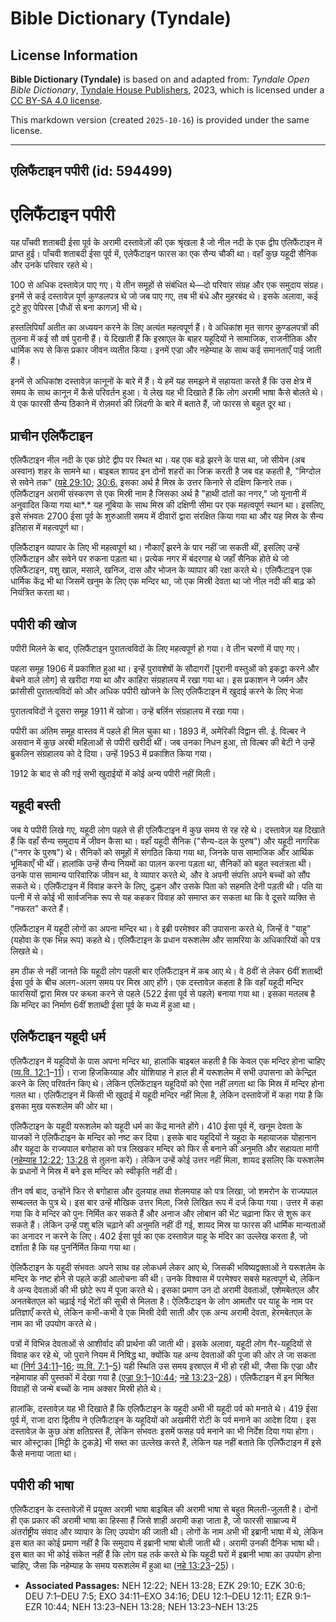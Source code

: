 # Bible Dictionary (Tyndale)

## License Information

**Bible Dictionary (Tyndale)** is based on and adapted from: _Tyndale Open Bible Dictionary_, [Tyndale House Publishers](https://tyndaleopenresources.com/), 2023, which is licensed under a [CC BY-SA 4.0 license](https://creativecommons.org/licenses/by-sa/4.0/legalcode.en).

This markdown version (created `2025-10-16`) is provided under the same license.



--------------------------------

## एलिफैंटाइन पपीरी (id: 594499)

एलिफैंटाइन पपीरी
================

यह पाँचवी शताबदी ईसा पूर्व के अरामी दस्तावेज़ों की एक श्रृंखला है जो नील नदी के एक द्वीप एलिफैंटाइन में प्राप्त हुई। पाँचवी शताबदी ईसा पूर्व में, एलेफैंटाइन फारस का एक सैन्य चौकी था। वहाँ कुछ यहूदी सैनिक और उनके परिवार रहते थे।

100 से अधिक दस्तावेज़ पाए गए। ये तीन समूहों से संबंधित थे—दो परिवार संग्रह और एक समुदाय संग्रह। इनमें से कई दस्तावेज़ पूर्ण कुण्डलपत्र थे जो जब पाए गए, तब भी बंधे और मुहरबंद थे। इसके अलावा, कई टूटे हुए पेपिरस \[पौधों से बना कागज़] भी थे।

हस्तलिपियाँ अतीत का अध्ययन करने के लिए अत्यंत महत्वपूर्ण हैं। वे अधिकांश मृत सागर कुण्डलपत्रों की तुलना में कई सौ वर्ष पुरानी हैं। ये दिखाती हैं कि इस्राएल के बाहर यहूदियों ने सामाजिक, राजनीतिक और धार्मिक रूप से किस प्रकार जीवन व्यतीत किया। इनमें एज्रा और नहेम्याह के साथ कई समानताएँ पाई जाती हैं।

इनमें से अधिकांश दस्तावेज़ कानूनों के बारे में हैं। ये हमें यह समझने में सहायता करते हैं कि उस क्षेत्र में समय के साथ कानून में कैसे परिवर्तन हुआ। ये लेख यह भी दिखाते हैं कि लोग अरामी भाषा कैसे बोलते थे। ये एक फारसी सैन्य ठिकाने में रोज़मर्रा की ज़िंदगी के बारे में बताते हैं, जो फारस से बहुत दूर था।

प्राचीन एलिफैंटाइन
------------------

एलिफैंटाइन नील नदी के एक छोटे द्वीप पर स्थित था। यह एक बड़े झरने के पास था, जो सीयेन (अब अस्वान) शहर के सामने था। बाइबल शायद इन दोनों शहरों का जिक्र करती है जब वह कहती है, "मिग्दोल से सवेने तक" ([यहे 29:10](https://ref.ly/Ezek29:10); [30:6\.](https://ref.ly/Ezek30:6) इसका अर्थ है मिस्र के उत्तर किनारे से दक्षिण किनारे तक। एलिफैंटाइन अरामी संस्करण से एक मिस्री नाम है जिसका अर्थ है "हाथी दांतों का नगर," जो यूनानी में अनुवादित किया गया था*.* यह नूबिया के साथ मिस्र की दक्षिणी सीमा पर एक महत्वपूर्ण स्थान था। इसलिए, इसे संभवतः 2700 ईसा पूर्व के शुरुआती समय में दीवारों द्वारा संरक्षित किया गया था और यह मिस्र के सैन्य इतिहास में महत्वपूर्ण था।

एलिफैंटाइन व्यापार के लिए भी महत्वपूर्ण था। नौकाएँ झरने के पार नहीं जा सकती थीं, इसलिए उन्हें एलिफैंटाइन और सवेने पर रुकना पड़ता था। प्रत्येक नगर में बंदरगाह थे जहाँ सैनिक होते थे जो एलिफैंटाइन, पशु खाल, मसाले, खनिज, दास और भोजन के व्यापार की रक्षा करते थे। एलिफैंटाइन एक धार्मिक केंद्र भी था जिसमें खनुम के लिए एक मन्दिर था, जो एक मिस्री देवता था जो नील नदी की बाढ़ को नियंत्रित करता था।

पपीरी की खोज
------------

पपीरी मिलने के बाद, एलिफैंटाइन पुरातत्वविदों के लिए महत्वपूर्ण हो गया। वे तीन चरणों में पाए गए।

पहला समूह 1906 में प्रकाशित हुआ था। इन्हें पुरावशेषों के सौदागरों \[पुरानी वस्तुओं को इकट्ठा करने और बेचने वाले लोग] से खरीदा गया था और काहिरा संग्रहालय में रखा गया था। इस प्रकाशन ने जर्मन और फ्रांसीसी पुरातत्वविदों को और अधिक पपीरी खोजने के लिए एलिफैंटाइन में खुदाई करने के लिए भेजा

पुरातत्वविदों ने दूसरा समूह 1911 में खोजा। उन्हें बर्लिन संग्रहालय में रखा गया।

पपीरी का अंतिम समूह वास्तव में पहले ही मिल चुका था। 1893 में, अमेरिकी विद्वान सी. ई. विल्बर ने असवान में कुछ अरबी महिलाओं से पपीरी खरीदी थीं। जब उनका निधन हुआ, तो विल्बर की बेटी ने उन्हें ब्रुकलिन संग्रहालय को दे दिया। उन्हें 1953 में प्रकाशित किया गया।

1912 के बाद से की गई सभी खुदाईयों में कोई अन्य पपीरी नहीं मिली।

यहूदी बस्ती
-----------

जब ये पपीरी लिखे गए, यहूदी लोग पहले से ही एलिफैंटाइन में कुछ समय से रह रहे थे। दस्तावेज़ यह दिखाते हैं कि वहाँ सैन्य समुदाय में जीवन कैसा था। वहाँ यहूदी सैनिक ("सैन्य\-दल के पुरुष") और यहूदी नागरिक ("नगर के पुरुष") थे। सैनिकों को समूहों में संगठित किया गया था, जिनके पास सामाजिक और आर्थिक भूमिकाएँ भी थीं। हालांकि उन्हें सैन्य नियमों का पालन करना पड़ता था, सैनिकों को बहुत स्वतंत्रता थी। उनके पास सामान्य पारिवारिक जीवन था, वे व्यापार करते थे, और वे अपनी संपत्ति अपने बच्चों को सौंप सकते थे। एलिफैंटाइन में विवाह करने के लिए, दुल्हन और उसके पिता को सहमति देनी पड़ती थी। पति या पत्नी में से कोई भी सार्वजनिक रूप से यह कहकर विवाह को समाप्त कर सकता था कि वे दूसरे व्यक्ति से "नफरत" करते हैं।

एलिफैंटाइन में यहूदी लोगों का अपना मन्दिर था। वे इब्री परमेश्वर की उपासना करते थे, जिन्हें वे "याहू" (यहोवा के एक भिन्न रूप) कहते थे। एलिफैंटाइन के प्रधान यरूशलेम और सामरिया के अधिकारियों को पत्र लिखते थे।

हम ठीक से नहीं जानते कि यहूदी लोग पहली बार एलिफैंटाइन में कब आए थे। वे 8वीं से लेकर 6वीं शताब्दी ईसा पूर्व के बीच अलग\-अलग समय पर मिस्र आए होंगे। एक दस्तावेज़ कहता है कि वहाँ यहूदी मन्दिर फारसियों द्वारा मिस्र पर कब्ज़ा करने से पहले (522 ईसा पूर्व से पहले) बनाया गया था। इसका मतलब है कि मन्दिर का निर्माण 6वीं शताब्दी ईसा पूर्व के मध्य में हुआ था।

एलिफैंटाइन यहूदी धर्म
---------------------

एलिफैंटाइन में यहूदियों के पास अपना मन्दिर था, हालांकि बाइबल कहती है कि केवल एक मन्दिर होना चाहिए ([व्य.वि. 12:1](https://ref.ly/Deut12:1-Deut12:11)–[11](https://ref.ly/Deut12:1-Deut12:11))। राजा हिजकिय्याह और योशियाह ने हाल ही में यरूशलेम में सभी उपासना को केन्द्रित करने के लिए परिवर्तन किए थे। लेकिन एलिफेंटाइन यहूदियों को ऐसा नहीं लगता था कि मिस्र में मन्दिर होना गलत था। एलिफैंटाइन में किसी भी खुदाई में यहूदी मन्दिर नहीं मिला है, लेकिन दस्तावेजों में कहा गया है कि इसका मुख यरूशलेम की ओर था।

एलिफैंटाइन के यहूदी यरूशलेम को यहूदी धर्म का केंद्र मानते होंगे। 410 ईसा पूर्व में, खनूम देवता के याजकों ने एलिफैंटाइन के मन्दिर को नष्ट कर दिया। इसके बाद यहूदियों ने यहूदा के महायाजक योहानान और यहूदा के राज्यपाल बगोहास को पत्र लिखकर मन्दिर को फिर से बनाने की अनुमति और सहायता मांगी ([नहेम्याह 12:22](https://ref.ly/Neh12:22); [13:28](https://ref.ly/Neh13:28) से तुलना करें)। लेकिन उन्हें कोई उत्तर नहीं मिला, शायद इसलिए कि यरूशलेम के प्रधानों ने मिस्र में बने इस मन्दिर को स्वीकृति नहीं दी।

तीन वर्ष बाद, उन्होंने फिर से बगोहास और दुलयाह तथा शेलमयाह को पत्र लिखा, जो शमरोन के राज्यपाल सम्बल्लत के पुत्र थे। इस बार उन्हें मौखिक उत्तर मिला, जिसे लिखित रूप में दर्ज किया गया। उत्तर में कहा गया कि वे मन्दिर को पुनः निर्मित कर सकते हैं और अनाज और लोबान की भेंट चढ़ाना फिर से शुरू कर सकते हैं। लेकिन उन्हें पशु बलि चढ़ाने की अनुमति नहीं दी गई, शायद मिस्र या फारस की धार्मिक मान्यताओं का अनादर न करने के लिए। 402 ईसा पूर्व का एक दस्तावेज़ याहू के मंदिर का उल्लेख करता है, जो दर्शाता है कि यह पुनर्निर्मित किया गया था।

ऐलिफैंटाइन के यहूदी संभवतः अपने साथ वह लोकधर्म लेकर आए थे, जिसकी भविष्यद्वक्ताओं ने यरूशलेम के मन्दिर के नष्ट होने से पहले कड़ी आलोचना की थी। उनके विश्वास में परमेश्वर सबसे महत्वपूर्ण थे, लेकिन वे अन्य देवताओं की भी छोटे रूप में पूजा करते थे। इसका प्रमाण उन दो अरामी देवताओं, एशेमबेतएल और अनतबेतएल को चढ़ाई गई भेंटों की सूची से मिलता है। ऐलिफैंटाइन के लोग आमतौर पर याहू के नाम पर प्रतिज्ञाएँ करते थे, लेकिन कभी\-कभी वे एक मिस्री देवी साती और एक अन्य अरामी देवता, हेरमबेतएल के नाम का भी उपयोग करते थे।

पत्रों में विभिन्न देवताओं से आशीर्वाद की प्रार्थना की जाती थी। इसके अलावा, यहूदी लोग गैर\-यहूदियों से विवाह कर रहे थे, जो पुराने नियम में निषिद्ध था, क्योंकि यह अन्य देवताओं की पूजा की ओर ले जा सकता था ([निर्ग 34:11](https://ref.ly/Exod34:11-Exod34:16)–[16](https://ref.ly/Exod34:11-Exod34:16); [व्य.वि. 7:1](https://ref.ly/Deut7:1-Deut7:5)–[5](https://ref.ly/Deut7:1-Deut7:5)) यही स्थिति उस समय इस्राएल में भी हो रही थी, जैसा कि एज्रा और नहेमायाह की पुस्तकों में देखा गया है ([एज्रा 9:1](https://ref.ly/Ezra9:1-Ezra10:44)–[10:44](https://ref.ly/Ezra9:1-Ezra10:44); [नहे 13:23](https://ref.ly/Neh13:23-Neh13:28)–[28](https://ref.ly/Neh13:23-Neh13:28))। एलिफैंटाइन में इन मिश्रित विवाहों से जन्मे बच्चों के नाम अक्सर मिस्री होते थे।

हालांकि, दस्तावेज़ यह भी दिखाते हैं कि एलिफैंटाइन के यहूदी अभी भी यहूदी पर्व को मनाते थे। 419 ईसा पूर्व में, राजा दारा द्वितीय ने एलिफैंटाइन के यहूदियों को अखमीरी रोटी के पर्व मनाने का आदेश दिया। इस दस्तावेज़ के कुछ अंश क्षतिग्रस्त हैं, लेकिन संभवतः इसमें फसह पर्व मनाने का भी निर्देश दिया गया होगा। चार ओस्ट्राका \[मिट्टी के टुकड़े] भी सब्त का उल्लेख करते हैं, लेकिन यह नहीं बताते कि एलिफैंटाइन में इसे कैसे मनाया जाता था।

पपीरी की भाषा
-------------

एलिफैंटाइन के दस्तावेज़ों में प्रयुक्त अरामी भाषा बाइबिल की अरामी भाषा से बहुत मिलती\-जुलती है। दोनों ही एक प्रकार की अरामी भाषा का हिस्सा हैं जिसे शाही अरामी कहा जाता है, जो फारसी साम्राज्य में अंतर्राष्ट्रीय संवाद और व्यापार के लिए उपयोग की जाती थी। लोगों के नाम अभी भी इब्रानी भाषा में थे, लेकिन इस बात का कोई प्रमाण नहीं है कि समुदाय में इब्रानी भाषा बोली जाती थी। अरामी उनकी दैनिक भाषा थी। इस बात का भी कोई संकेत नहीं हैं कि लोग यह तर्क करते थे कि यहूदी घरों में इब्रानी भाषा का उपयोग होना चाहिए, जैसा कि नहेम्याह के समय यरूशलेम में हुआ था ([नहे 13:23](https://ref.ly/Neh13:23-Neh13:25)–[25](https://ref.ly/Neh13:23-Neh13:25))।

* **Associated Passages:** NEH 12:22; NEH 13:28; EZK 29:10; EZK 30:6; DEU 7:1–DEU 7:5; EXO 34:11–EXO 34:16; DEU 12:1–DEU 12:11; EZR 9:1–EZR 10:44; NEH 13:23–NEH 13:28; NEH 13:23–NEH 13:25

